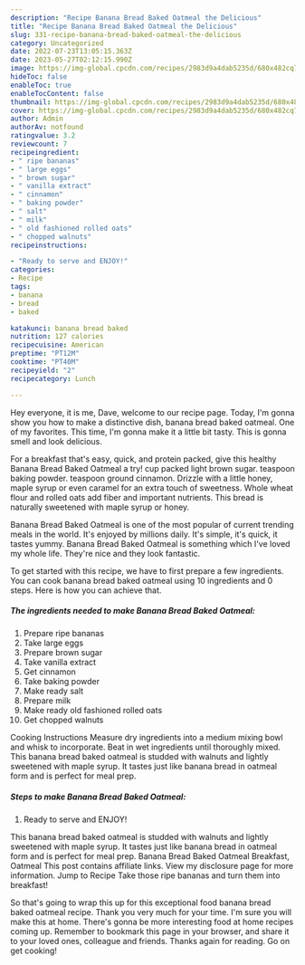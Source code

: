 ```yaml
---
description: "Recipe Banana Bread Baked Oatmeal the Delicious"
title: "Recipe Banana Bread Baked Oatmeal the Delicious"
slug: 331-recipe-banana-bread-baked-oatmeal-the-delicious
category: Uncategorized
date: 2022-07-23T13:05:15.363Z
date: 2023-05-27T02:12:15.990Z
image: https://img-global.cpcdn.com/recipes/2983d9a4dab5235d/680x482cq70/banana-bread-baked-oatmeal-recipe-main-photo.jpg
hideToc: false
enableToc: true
enableTocContent: false
thumbnail: https://img-global.cpcdn.com/recipes/2983d9a4dab5235d/680x482cq70/banana-bread-baked-oatmeal-recipe-main-photo.jpg
cover: https://img-global.cpcdn.com/recipes/2983d9a4dab5235d/680x482cq70/banana-bread-baked-oatmeal-recipe-main-photo.jpg
author: Admin
authorAv: notfound
ratingvalue: 3.2
reviewcount: 7
recipeingredient:
- " ripe bananas"
- " large eggs"
- " brown sugar"
- " vanilla extract"
- " cinnamon"
- " baking powder"
- " salt"
- " milk"
- " old fashioned rolled oats"
- " chopped walnuts"
recipeinstructions:

- "Ready to serve and ENJOY!"
categories:
- Recipe
tags:
- banana
- bread
- baked

katakunci: banana bread baked 
nutrition: 127 calories
recipecuisine: American
preptime: "PT12M"
cooktime: "PT40M"
recipeyield: "2"
recipecategory: Lunch

---
```



Hey everyone, it is me, Dave, welcome to our recipe page. Today, I'm gonna show you how to make a distinctive dish, banana bread baked oatmeal. One of my favorites. This time, I'm gonna make it a little bit tasty. This is gonna smell and look delicious.

For a breakfast that&#39;s easy, quick, and protein packed, give this healthy Banana Bread Baked Oatmeal a try! cup packed light brown sugar. teaspoon baking powder. teaspoon ground cinnamon. Drizzle with a little honey, maple syrup or even caramel for an extra touch of sweetness. Whole wheat flour and rolled oats add fiber and important nutrients. This bread is naturally sweetened with maple syrup or honey.

Banana Bread Baked Oatmeal is one of the most popular of current trending meals in the world. It's enjoyed by millions daily. It's simple, it's quick, it tastes yummy. Banana Bread Baked Oatmeal is something which I've loved my whole life. They're nice and they look fantastic.


To get started with this recipe, we have to first prepare a few ingredients. You can cook banana bread baked oatmeal using 10 ingredients and 0 steps. Here is how you can achieve that.

<!--inarticleads1-->

##### The ingredients needed to make Banana Bread Baked Oatmeal:

1. Prepare  ripe bananas
1. Take  large eggs
1. Prepare  brown sugar
1. Take  vanilla extract
1. Get  cinnamon
1. Take  baking powder
1. Make ready  salt
1. Prepare  milk
1. Make ready  old fashioned rolled oats
1. Get  chopped walnuts


Cooking Instructions Measure dry ingredients into a medium mixing bowl and whisk to incorporate. Beat in wet ingredients until thoroughly mixed. This banana bread baked oatmeal is studded with walnuts and lightly sweetened with maple syrup. It tastes just like banana bread in oatmeal form and is perfect for meal prep. 

<!--inarticleads2-->

##### Steps to make Banana Bread Baked Oatmeal:


1. Ready to serve and ENJOY!

This banana bread baked oatmeal is studded with walnuts and lightly sweetened with maple syrup. It tastes just like banana bread in oatmeal form and is perfect for meal prep. Banana Bread Baked Oatmeal Breakfast, Oatmeal This post contains affiliate links. View my disclosure page for more information. Jump to Recipe Take those ripe bananas and turn them into breakfast! 

So that's going to wrap this up for this exceptional food banana bread baked oatmeal recipe. Thank you very much for your time. I'm sure you will make this at home. There's gonna be more interesting food at home recipes coming up. Remember to bookmark this page in your browser, and share it to your loved ones, colleague and friends. Thanks again for reading. Go on get cooking!
